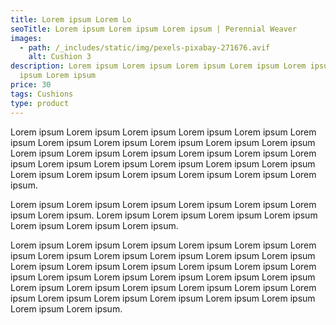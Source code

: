 ```yaml
---
title: Lorem ipsum Lorem Lo
seoTitle: Lorem ipsum Lorem ipsum Lorem ipsum | Perennial Weaver
images:
  - path: /_includes/static/img/pexels-pixabay-271676.avif
    alt: Cushion 3
description: Lorem ipsum Lorem ipsum Lorem ipsum Lorem ipsum Lorem ipsum Lorem
  ipsum Lorem ipsum
price: 30
tags: Cushions
type: product
---
```

Lorem ipsum Lorem ipsum Lorem ipsum Lorem ipsum Lorem ipsum Lorem ipsum Lorem ipsum Lorem ipsum Lorem ipsum Lorem ipsum Lorem ipsum Lorem ipsum Lorem ipsum Lorem ipsum Lorem ipsum Lorem ipsum Lorem ipsum Lorem ipsum Lorem ipsum Lorem ipsum Lorem ipsum Lorem ipsum Lorem ipsum Lorem ipsum Lorem ipsum Lorem ipsum Lorem ipsum Lorem ipsum.

Lorem ipsum Lorem ipsum Lorem ipsum Lorem ipsum Lorem ipsum Lorem ipsum Lorem ipsum. Lorem ipsum Lorem ipsum Lorem ipsum Lorem ipsum Lorem ipsum Lorem ipsum Lorem ipsum.

Lorem ipsum Lorem ipsum Lorem ipsum Lorem ipsum Lorem ipsum Lorem ipsum Lorem ipsum Lorem ipsum Lorem ipsum Lorem ipsum Lorem ipsum Lorem ipsum Lorem ipsum Lorem ipsum Lorem ipsum Lorem ipsum Lorem ipsum Lorem ipsum Lorem ipsum Lorem ipsum Lorem ipsum Lorem ipsum Lorem ipsum Lorem ipsum Lorem ipsum Lorem ipsum Lorem ipsum Lorem ipsum Lorem ipsum Lorem ipsum Lorem ipsum Lorem ipsum Lorem ipsum Lorem ipsum Lorem ipsum.
